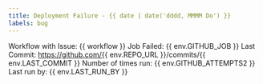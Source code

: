 ```yaml
---
title: Deployment Failure - {{ date | date('dddd, MMMM Do') }}
labels: bug
---
```


Workflow with Issue: {{ workflow }}
Job Failed: {{ env.GITHUB_JOB }}
Last Commit: https://github.com/{{ env.REPO_URL }}/commits/{{ env.LAST_COMMIT }}
Number of times run: {{ env.GITHUB_ATTEMPTS2 }}
Last run by: {{ env.LAST_RUN_BY }}
